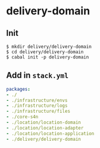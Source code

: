 # delivery-domain

## Init
```shell
$ mkdir delivery/delivery-domain
$ cd delivery/delivery-domain
$ cabal init -p delivery-domain
```

## Add in `stack.yml`
```yaml
packages:
- ./
- ./infrastructure/envs
- ./infrastructure/logs
- ./infrastructure/files
- ./core-s4n
- ./location/location-domain
- ./location/location-adapter
- ./location/location-application
- ./delivery/delivery-domain
```